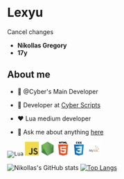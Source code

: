 <br />

# Lexyu
Cancel changes
- <strong>Níkollas Gregory</strong>
- <strong>17y</strong>

## **About me**

- 🔭 @Cyber's Main Developer

- 💼 Developer at [Cyber Scripts](http://discord.cyberscripts.store/)

- ❤️ Lua medium developer

- 💬 Ask me about anything [here](https://github.com/LxNikollas/LxNikollas/issues)

<code><img height="32" src="https://upload.wikimedia.org/wikipedia/commons/c/cf/Lua-Logo.svg" alt="Lua"/></code>
<code><img height="32" src="https://raw.githubusercontent.com/github/explore/80688e429a7d4ef2fca1e82350fe8e3517d3494d/topics/javascript/javascript.png" alt="Javascript"/></code>
<code><img height="32" src="https://raw.githubusercontent.com/github/explore/80688e429a7d4ef2fca1e82350fe8e3517d3494d/topics/nodejs/nodejs.png" alt="Nodejs"/></code>
<code><img height="32" src="https://raw.githubusercontent.com/github/explore/80688e429a7d4ef2fca1e82350fe8e3517d3494d/topics/html/html.png" alt="HTML5"/></code>
<code><img height="32" src="https://raw.githubusercontent.com/github/explore/80688e429a7d4ef2fca1e82350fe8e3517d3494d/topics/css/css.png" alt="CSS"/></code>
<code><img height="32" src="https://raw.githubusercontent.com/github/explore/80688e429a7d4ef2fca1e82350fe8e3517d3494d/topics/mysql/mysql.png" alt="MySQL"/></code>

![Nikollas's GitHub stats](https://github-readme-stats.vercel.app/api?username=LxNikollas&show_icons=true)
[![Top Langs](https://github-readme-stats.vercel.app/api/top-langs/?username=LxNikollas&layout=compact)](https://github.com/anuraghazra/github-readme-stats)



